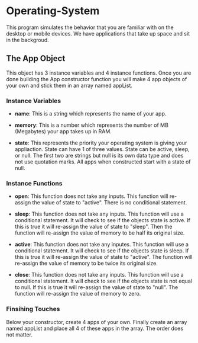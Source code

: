 
# Operating-System
This program simulates the behavior that you are familiar with on the desktop or mobile devices. We have applications that take up space and sit in the backgroud.

## The App Object

This object has 3 instance variables and 4 instance functions. Once you are done building the App constructor function you will make 4 app objects of your own and stick them in an array named appList.

### Instance Variables
  -  **name**:  This is a string which represents the name of your app.

  -  **memory**: This is a number which represents the number of MB (Megabytes) your app takes up in RAM.

  -  **state**: This represents the priority your operating system is giving your appliaction. State can have 1 of three values. State can be active, sleep, or null. The first two are strings but null is its own data type and does not use quotation marks. All apps when constructed start with a state of null.

### Instance Functions
  -  **open**: This function does not take any inputs. This function will re-assign the value of state to "active". There is no conditional statement.

  -  **sleep**: This function does not take any inputs. This function will use a conditional statement. It will check to see if the objects state is active. If this is true it will re-assign the value of state to "sleep". Then the function will re-assign the value of memory to be half its original size.
  
  -  **active**: This function does not take any inputes. This function will use a conditional statement. It will check to see if the objects state is sleep. If this is true it will re-assign the value of state to "active". The function will re-assign the value of memory to be twice its original size.

  -  **close**:  This function does not take any inputs. This function will use a conditional statement. It will check to see if the objects state is not equal to null. If this is true it will re-assign the value of state to "null". The function will re-assign the value of memory to zero.


### Finsihing Touches
Below your constructor, create 4 apps of your own.
Finally create an array named appList and place all 4 of these apps in the array. The order does not matter.
